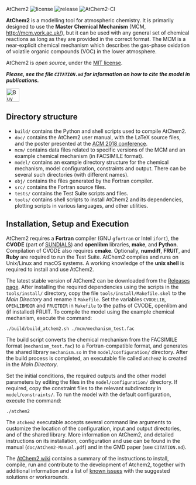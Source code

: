 AtChem2 ![license](https://img.shields.io/github/license/AtChem/AtChem2?color=blue) ![release](https://img.shields.io/github/v/release/AtChem/AtChem2?color=blue) ![AtChem2-CI](https://github.com/AtChem/AtChem2/workflows/AtChem2-CI/badge.svg)


**AtChem2** is a modelling tool for atmospheric chemistry. It is primarily designed to use the **Master Chemical Mechanism** (MCM, http://mcm.york.ac.uk/), but it can be used with any general set of chemical reactions as long as they are provided in the correct format. The MCM is a near-explicit chemical mechanism which describes the gas-phase oxidation of volatile organic compounds (VOC) in the lower atmosphere.

AtChem2 is _open source_, under the [MIT license](https://opensource.org/licenses/MIT).

**_Please, see the file `CITATION.md` for information on how to cite the model in publications._**

<a href='https://ko-fi.com/I3I1JSFJF' target='_blank'><img height='36' style='border:0px;height:36px;' src='https://storage.ko-fi.com/cdn/kofi2.png?v=3' border='0' alt='Buy Me a Coffee at ko-fi.com' /></a>


Directory structure
-------------------

- `build/` contains the Python and shell scripts used to compile AtChem2.
- `doc/` contains the AtChem2 user manual, with the LaTeX source files, and the poster presented at the [ACM 2018 conference](https://acm.aqrc.ucdavis.edu).
- `mcm/` contains data files related to specific versions of the MCM and an example chemical mechanism (in FACSIMILE format).
- `model/` contains an example directory structure for the chemical mechanism, model configuration, constraints and output. There can be several such directories (with different names).
- `obj/` contains the files generated by the Fortran compiler.
- `src/` contains the Fortran source files.
- `tests/` contains the Test Suite scripts and files.
- `tools/` contains shell scripts to install AtChem2 and its dependencies, plotting scripts in various languages, and other utilities.


Installation, Setup and Execution
---------------------------------

AtChem2 requires a **Fortran** compiler (GNU `gfortran` or Intel `ifort`), the **CVODE** (part of [SUNDIALS](https://computing.llnl.gov/projects/sundials)) and **openlibm** libraries, **make**, and **Python**. Compilation of CVODE also requires **cmake**. Optionally, **numdiff**, **FRUIT**, and **Ruby** are required to run the Test Suite. AtChem2 compiles and runs on Unix/Linux and macOS systems. A working knowledge of the **unix shell** is required to install and use AtChem2.

The latest stable version of AtChem2 can be downloaded from the [Releases page](https://github.com/AtChem/AtChem2/releases). After installing the required dependencies using the scripts in the `tools/install/` directory, copy the file `tools/install/Makefile.skel` to the _Main Directory_ and rename it `Makefile`. Set the variables `CVODELIB`, `OPENLIBMDIR` and `FRUITDIR` in `Makefile` to the paths of CVODE, openlibm and (if installed) FRUIT. To compile the model using the example chemical mechanism, execute the command:

```
./build/build_atchem2.sh ./mcm/mechanism_test.fac
```

The build script converts the chemical mechanism from the FACSIMILE format (`mechanism_test.fac`) to a Fortran-compatible format, and generates the shared library `mechanism.so` in the `model/configuration/` directory. After the build process is completed, an executable file called `atchem2` is created in the _Main Directory_.

Set the initial conditions, the required outputs and the other model parameters by editing the files in the `model/configuration/` directory. If required, copy the constraint files to the relevant subdirectory in `model/constraints/`. To run the model with the default configuration, execute the command:

```./atchem2```

The `atchem2` executable accepts several command line arguments to customize the location of the configuration, input and output directories, and of the shared library. More information on AtChem2, and detailed instructions on its installation, configuration and use can be found in the manual (`doc/AtChem2-Manual.pdf`) and in the GMD paper (see `CITATION.md`).

The [AtChem2 wiki](https://github.com/AtChem/AtChem2/wiki) contains a summary of the instructions to install, compile, run and contribute to the development of Atchem2, together with additional information and a list of [known issues](https://github.com/AtChem/AtChem2/wiki/Known-Issues) with the suggested solutions or workarounds.

